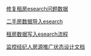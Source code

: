 [修复租房esearch问题数据](http://gitlab.corp.anjuke.com/_site/docs/blob/master/DesignDoc/Fangyuan/UeSearch/%E4%BF%AE%E5%A4%8D%E7%A7%9F%E6%88%BFesearch%E9%97%AE%E9%A2%98%E6%95%B0%E6%8D%AE.md)

[二手房数据导入esearch](http://gitlab.corp.anjuke.com/_site/docs/blob/master/DesignDoc/Fangyuan/UeSearch/import.md)

[租房数据写入esearch流程](http://gitlab.corp.anjuke.com/_site/docs/blob/master/DesignDoc/Fangyuan/UeSearch/%E7%A7%9F%E6%88%BF%E6%95%B0%E6%8D%AE%E5%86%99%E5%85%A5esearch%E6%B5%81%E7%A8%8B.md)

[监控经纪人房源推广状态设计文档](http://gitlab.corp.anjuke.com/_uesearch/uesearch-docs/blob/master/design/%E7%9B%91%E6%8E%A7%E7%BB%8F%E7%BA%AA%E4%BA%BA%E6%88%BF%E6%BA%90%E6%8E%A8%E5%B9%BF%E7%8A%B6%E6%80%81%E8%AE%BE%E8%AE%A1%E6%96%87%E6%A1%A3.md)
